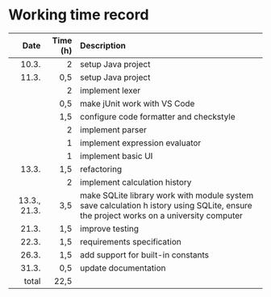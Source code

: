 # Working time record

| Date  | Time (h)  | Description |
| ----: | --------: | :---------- |
| 10.3. |         2 | setup Java project |
| 11.3. |       0,5 | setup Java project |
|       |         2 | implement lexer |
|       |       0,5 | make jUnit work with VS Code |
|       |       1,5 | configure code formatter and checkstyle |
|       |         2 | implement parser |
|       |         1 | implement expression evaluator |
|       |         1 | implement basic UI |
| 13.3. |       1,5 | refactoring |
|       |         2 | implement calculation history |
| 13.3., 21.3. | 3,5 | make SQLite library work with module system save calculation h istory using SQLite, ensure the project works on a university computer |
| 21.3. | 1,5  | improve testing |
| 22.3. | 1,5  | requirements specification |
| 26.3. | 1,5  | add support for built-in constants |
| 31.3. |  0,5 | update documentation |
| total | 22,5 | |
